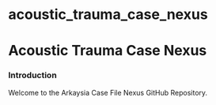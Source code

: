 # acoustic_trauma_case_nexus

# Acoustic Trauma Case Nexus


### Introduction

Welcome to the Arkaysia Case File Nexus GitHub Repository. 
